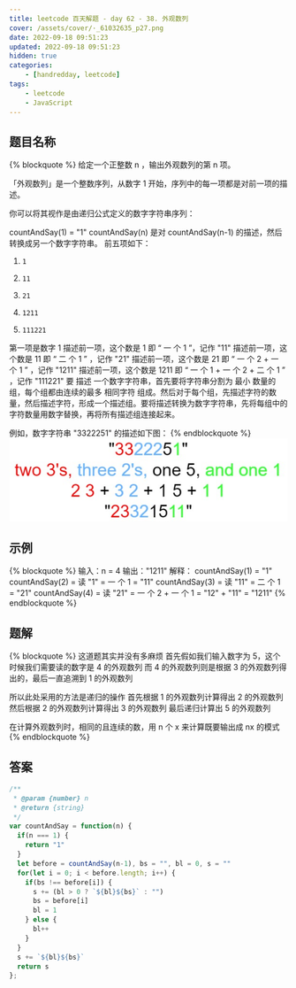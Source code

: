 ```yaml
---
title: leetcode 百天解题 - day 62 - 38. 外观数列
cover: /assets/cover/·_61032635_p27.png
date: 2022-09-18 09:51:23
updated: 2022-09-18 09:51:23
hidden: true
categories:
    - [handredday, leetcode]
tags:
    - leetcode
    - JavaScript
---
```


## 题目名称

{% blockquote %}
给定一个正整数 n ，输出外观数列的第 n 项。

「外观数列」是一个整数序列，从数字 1 开始，序列中的每一项都是对前一项的描述。

你可以将其视作是由递归公式定义的数字字符串序列：

countAndSay(1) = "1"
countAndSay(n) 是对 countAndSay(n-1) 的描述，然后转换成另一个数字字符串。
前五项如下：

1.     1
2.     11
3.     21
4.     1211
5.     111221
第一项是数字 1 
描述前一项，这个数是 1 即 “ 一 个 1 ”，记作 "11"
描述前一项，这个数是 11 即 “ 二 个 1 ” ，记作 "21"
描述前一项，这个数是 21 即 “ 一 个 2 + 一 个 1 ” ，记作 "1211"
描述前一项，这个数是 1211 即 “ 一 个 1 + 一 个 2 + 二 个 1 ” ，记作 "111221"
要 描述 一个数字字符串，首先要将字符串分割为 最小 数量的组，每个组都由连续的最多 相同字符 组成。然后对于每个组，先描述字符的数量，然后描述字符，形成一个描述组。要将描述转换为数字字符串，先将每组中的字符数量用数字替换，再将所有描述组连接起来。

例如，数字字符串 "3322251" 的描述如下图：
{% endblockquote %}
![leetcode-38](/assets/blogImg/leetcode-38.png)

## 示例

{% blockquote %}
输入：n = 4
输出："1211"
解释：
countAndSay(1) = "1"
countAndSay(2) = 读 "1" = 一 个 1 = "11"
countAndSay(3) = 读 "11" = 二 个 1 = "21"
countAndSay(4) = 读 "21" = 一 个 2 + 一 个 1 = "12" + "11" = "1211"
{% endblockquote %}


## 题解

{% blockquote %}
这道题其实并没有多麻烦
首先假如我们输入数字为 5，这个时候我们需要读的数字是 4 的外观数列
而 4 的外观数列则是根据 3 的外观数列得出的，最后一直追溯到 1 的外观数列

所以此处采用的方法是递归的操作
首先根据 1 的外观数列计算得出 2 的外观数列
然后根据 2 的外观数列计算得出 3 的外观数列
最后递归计算出 5 的外观数列

在计算外观数列时，相同的且连续的数，用 n 个 x 来计算既要输出成 nx 的模式
{% endblockquote %}

## 答案

~~~js
/**
 * @param {number} n
 * @return {string}
 */
var countAndSay = function(n) {
  if(n === 1) {
    return "1"
  }
  let before = countAndSay(n-1), bs = "", bl = 0, s = ""
  for(let i = 0; i < before.length; i++) {
    if(bs !== before[i]) {
      s += (bl > 0 ? `${bl}${bs}` : "")
      bs = before[i]
      bl = 1
    } else {
      bl++
    }
  }
  s += `${bl}${bs}`
  return s
};
~~~


